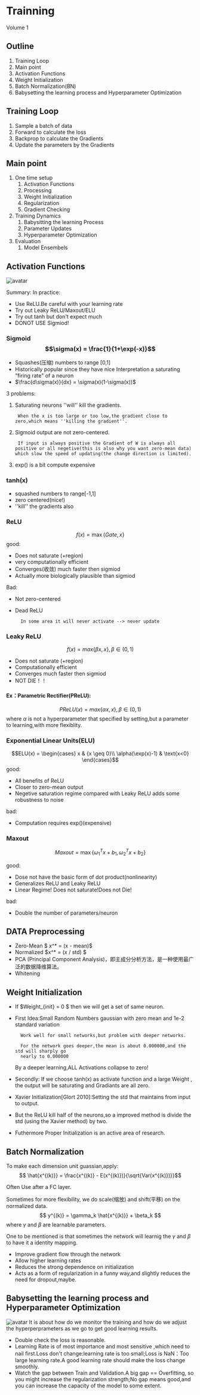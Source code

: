 #  Trainning 
Volume 1

## Outline

1. Training Loop
2. Main point
3. Activation Functions
4. Weight Initialization
5. Batch Normalization(BN)
6. Babysetting the learning process and Hyperparameter Optimization


## Training Loop
1. Sample a batch of data
2. Forward to calculate the loss
3. Backprop to calculate the Gradients
4. Update the parameters by the Gradients

## Main point
1. One time setup
   1. Activation Functions
   2. Processing
   3. Weight Initialization
   4. Regularization
   5. Gradient Checking
2. Training Dynamics
   1. Babysitting the learning Process
   2. Parameter Updates
   3. Hyperparameter Optimization
3. Evaluation
   1. Model Ensembels
   
## Activation Functions

![avatar](./L6_Pic1.png)

Summary:
In practice:
   - Use ReLU.Be careful with your learning rate
   - Try out Leaky ReLU/Maxout/ELU
   - Try out tanh but don't expect much
   - DONOT USE Sigmiod!
###  Sigmoid $$\sigma(x) = \frac{1}{1+\exp(-x)}$$
   - Squashes(压缩) numbers to range [0,1]
   - Historically popular since they have nice Interpretation a saturating "firing rate" of a neuron
   - $\frac{d\sigma(x)}{dx} = \sigma(x)(1-\sigma(x))$

3 problems:
1. Saturating neurons ''will'' kill the gradients.
        
        When the x is too large or too low,the gradient close to zero,which means ''killing the gradient''.

2. Sigmoid output are not zero-centered.
        
        If input is always positive the Gradient of W is always all positive or all negetive(this is also why you want zero-mean data) which slow the speed of updating(the change direction is limited).

3. exp() is a bit compute expensive

### tanh(x)
- squashed numbers to range[-1,1]
- zero centered(nice!)
- ''kill'' the gradients also
  
### ReLU 
$$f(x) = \max\{ Gate, x\}$$
good:
- Does not saturate (+region)
- very computationally efficient
- Converges(收敛) much faster then sigmiod
- Actually more biologically plausible than sigmiod

Bad:
- Not zero-centered
- Dead ReLU
        
        In some area it will never activate --> never update

### Leaky ReLU
$$f(x) = max\{\beta x,x\},\beta\in(0,1)$$
- Does not saturate (+region)
- Computationally efficient
- Converges much faster then sigmiod
- NOT DIE！！

#### Ex：Parametric Rectifier(PReLU):
$$PReLU(x) = max\{\alpha x,x\},\beta\in(0,1)$$
where $\alpha$ is not a hyperparameter that specified by setting,but a parameter to learning,with more flexiblity.

### Exponential Linear Units(ELU)
$$ELU(x) = \begin{cases}
            x & {x \geq 0}\\
            \alpha(\exp(x)-1) & \text{x<0}
            \end{cases}$$
good:            
- All benefits of ReLU
- Closer to zero-mean output
- Negetive saturation regime compared with Leaky ReLU adds some robustness to noise

bad:
- Computation requires exp()(expensive)

### Maxout 
$$Maxout = \max\{\omega^T_1x+b_1,\omega^T_2x+b_2\}$$

good:
- Dose not have the basic form of dot product(nonlinearity)
- Generalizes ReLU and Leaky ReLU
- Linear Regime! Does not saturate!Does not Die!

bad:
- Double the number of parameters/neuron

## DATA Preprocessing
- Zero-Mean $ x^* = (x - mean)$
- Normalized $x^* = (x / std) $
- PCA (Principal Component Analysis)，即主成分分析方法，是一种使用最广泛的数据降维算法。
- Whitening

## Weight Initialization
- If $Weight_{init} = 0 $ then we will get a set of same neuron.
- First Idea:Small Random Numbers gaussian with zero mean and 1e-2 standard variation
    
        Work well for small networks,but problem with deeper networks.

        For the network goes deeper,the mean is about 0.000000,and the std will sharply go
        nearly to 0.000000

    By a deeper learning,ALL Activations collapse to zero!
- Secondly: If we choose tanh(x) as activate function and a large Weight , the output will be saturating and Gradiants are all zero.
- Xavier Initialization[Glort 2010]:Setting the std that maintains from input to output.
- But the ReLU kill half of the neurons,so a improved method is divide the std (using the Xavier method) by two.
- Futhermore Proper Initialization is an active area of research.

## Batch Normalization
To make each dimension unit guassian,apply:
$$ \hat{x^{(k)}} = \frac{x^{(k)} - E(x^{(k)})}{\sqrt{Var(x^{(k)})}}$$

Often Use after a FC layer.

Sometimes for more flexibility, we do scale(缩放) and shift(平移) on the normalized data.
$$ y^{(k)} = \gamma_k \hat{x^{(k)}} + \beta_k $$
where $\gamma$ and $\beta$ are learnable parameters.

One to be mentioned is that sometimes the network will learnig the $\gamma$ and $\beta$ to have it a identity mapping.

- Improve gradient flow through the network
- Allow higher learning rates
- Reduces the strong dependence on initialization
- Acts as a form of regularization in a funny way,and slightly reduces the need for dropout,maybe.

## Babysetting the learning process and Hyperparameter Optimization
![avatar](./L6_Pic2.png)
It is about how do we monitor the training and how do we adjust the hyperperprameters as we go to get good learning results.
- Double check the loss is reasonable.
- Learning Rate is of most importance and most sensitive ,which need to nail first.Loss don't change:learning rate is too small;Loss is NaN：Too large learning rate.A good learning rate should make the loss change smoothly.
- Watch the gap between Train and Validation.A big gap == Overfitting, so you might increase the regularization strength;No gap means good,and you can increase the capacity of the model to some extent.

